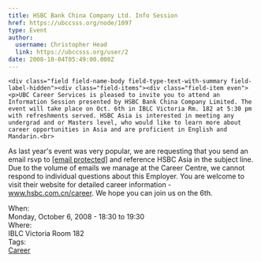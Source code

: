 ```yaml
---
title: HSBC Bank China Company Ltd. Info Session 
href: https://ubccsss.org/node/1097
type: Event
author:
  username: Christopher Head
  link: https://ubccsss.org/user/2
date: 2008-10-04T05:49:00.000Z
---
```



    <div class="field field-name-body field-type-text-with-summary field-label-hidden"><div class="field-items"><div class="field-item even"><p>UBC Career Services is pleased to invite you to attend an Information Session presented by HSBC Bank China Company Limited. The event will take place on Oct. 6th in IBLC Victoria Rm. 182 at 5:30 pm with refreshments served. HSBC Asia is interested in meeting any undergrad and or Masters level, who would like to learn more about career opportunities in Asia and are proficient in English and Mandarin.<br>
As last year&apos;s event was very popular, we are requesting that you send an email rsvp to <a href="/cdn-cgi/l/email-protection#80e3e1f2e5e5f2aef3e5f2f6e9e3e5f3c0f5e2e3aee3e1"><span class="__cf_email__" data-cfemail="cba8aab9aeaeb9e5b8aeb9bda2a8aeb88bbea9a8e5a8aa">[email&#xA0;protected]</span></a> and reference HSBC Asia in the subject line.<br>
Due to the volume of emails we manage at the Career Centre, we cannot respond to individual questions about this Employer. You are welcome to visit their website for detailed career information - <a href="http://www.hsbc.com.cn/career">www.hsbc.com.cn/career</a>. We hope you can join us on the 6th.</p>
</div></div></div><div class="field field-name-field-dates field-type-datetime field-label-above"><div class="field-label">When:&#xA0;</div><div class="field-items"><div class="field-item even"><span class="date-display-single">Monday, October 6, 2008 - <span class="date-display-range"><span class="date-display-start">18:30</span> to <span class="date-display-end">19:30</span></span></span></div></div></div><div class="field field-name-field-location field-type-text field-label-above"><div class="field-label">Where:&#xA0;</div><div class="field-items"><div class="field-item even">IBLC Victoria Room 182</div></div></div>    <footer>
    <div class="field field-name-field-tags field-type-taxonomy-term-reference field-label-above"><div class="field-label">Tags:&#xA0;</div><div class="field-items"><div class="field-item even"><a href="/career">Career</a></div></div></div>      </footer>
    